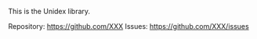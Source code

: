 This is the Unidex library.

Repository: https://github.com/XXX
Issues:     https://github.com/XXX/issues
